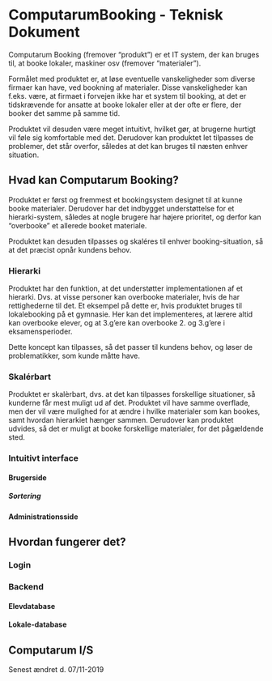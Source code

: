 # ComputarumBooking - Teknisk Dokument
Computarum Booking (fremover “produkt”) er et IT system, der kan bruges til, at booke lokaler, maskiner osv (fremover “materialer”).

Formålet med produktet er, at løse eventuelle vanskeligheder som diverse firmaer kan have, ved bookning af materialer. Disse vanskeligheder kan f.eks. være, at firmaet i forvejen ikke har et system til booking, at det er tidskrævende for ansatte at booke lokaler eller at der ofte er flere, der booker det samme på samme tid.

Produktet vil desuden være meget intuitivt, hvilket gør, at brugerne hurtigt vil føle sig komfortable med det. Derudover kan produktet let tilpasses de problemer, det står overfor, således at det kan bruges til næsten enhver situation.

## Hvad kan Computarum Booking?
Produktet er først og fremmest et bookingsystem designet til at kunne booke materialer.
Derudover har det indbygget understøttelse for et hierarki-system, således at nogle brugere har højere prioritet, og derfor kan “overbooke” et allerede booket materiale.

Produktet kan desuden tilpasses og skaléres til enhver booking-situation, så at det præcist opnår kundens behov.

### Hierarki
Produktet har den funktion, at det understøtter implementationen af et hierarki. Dvs. at visse personer kan overbooke materialer, hvis de har rettighederne til det.
Et eksempel på dette er, hvis produktet bruges til lokalebooking på et gymnasie. Her kan det implementeres, at lærere altid kan overbooke elever, og at 3.g’ere kan overbooke 2. og 3.g’ere i eksamensperioder.

Dette koncept kan tilpasses, så det passer til kundens behov, og løser de problematikker, som kunde måtte have.

### Skalérbart
Produktet er skalèrbart, dvs. at det kan tilpasses forskellige situationer, så kunderne får mest muligt ud af det. Produktet vil have samme overflade, men der vil være mulighed for at ændre i hvilke materialer som kan bookes, samt hvordan hierarkiet hænger sammen. Derudover kan produktet udvides, så det er muligt at booke forskellige materialer, for det pågældende sted. 

### Intuitivt interface
#### Brugerside
##### Sortering
#### Administrationsside

## Hvordan fungerer det?
### Login
### Backend
#### Elevdatabase
#### Lokale-database

## Computarum I/S
Senest ændret d. 07/11-2019